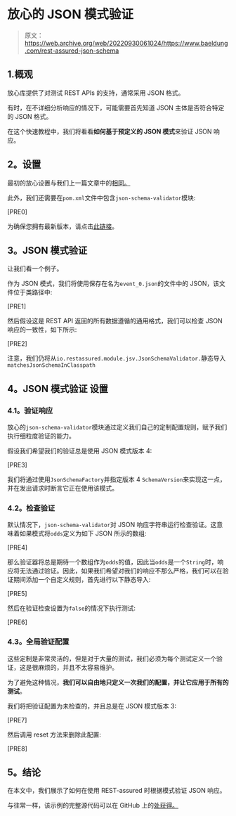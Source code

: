 # 放心的 JSON 模式验证

> 原文：<https://web.archive.org/web/20220930061024/https://www.baeldung.com/rest-assured-json-schema>

## 1.概观

放心库提供了对测试 REST APIs 的支持，通常采用 JSON 格式。

有时，在不详细分析响应的情况下，可能需要首先知道 JSON 主体是否符合特定的 JSON 格式。

在这个快速教程中，我们将看看**如何基于预定义的 JSON 模式**来验证 JSON 响应。

## **2。设置**

最初的放心设置与我们上一篇文章中的[相同。](/web/20221222124608/https://www.baeldung.com/rest-assured-tutorial)

此外，我们还需要在`pom.xml`文件中包含`json-schema-validator`模块:

[PRE0]

为确保您拥有最新版本，请点击[此链接](https://web.archive.org/web/20221222124608/https://search.maven.org/classic/#search%7Cga%7C1%7Ca%3A%22json-schema-validator%22)。

## **3。JSON 模式验证**

让我们看一个例子。

作为 JSON 模式，我们将使用保存在名为`event_0.json`的文件中的 JSON，该文件位于类路径中:

[PRE1]

然后假设这是 REST API 返回的所有数据遵循的通用格式，我们可以检查 JSON 响应的一致性，如下所示:

[PRE2]

注意，我们仍将从`io.restassured.module.jsv.JsonSchemaValidator.`静态导入`matchesJsonSchemaInClasspath`

## **4。JSON 模式验证** **设置**

### **4.1。验证响应**

放心的`json-schema-validator`模块通过定义我们自己的定制配置规则，赋予我们执行细粒度验证的能力。

假设我们希望我们的验证总是使用 JSON 模式版本 4:

[PRE3]

我们将通过使用`JsonSchemaFactory`并指定版本 4 `SchemaVersion`来实现这一点，并在发出请求时断言它正在使用该模式。

### **4.2。检查验证**

默认情况下，`json-schema-validator`对 JSON 响应字符串运行检查验证。这意味着如果模式将`odds`定义为如下 JSON 所示的数组:

[PRE4]

那么验证器将总是期待一个数组作为`odds`的值，因此当`odds`是一个`String`时，响应将无法通过验证。因此，如果我们希望对我们的响应不那么严格，我们可以在验证期间添加一个自定义规则，首先进行以下静态导入:

[PRE5]

然后在验证检查设置为`false`的情况下执行测试:

[PRE6]

### **4.3。全局验证配置**

这些定制是非常灵活的，但是对于大量的测试，我们必须为每个测试定义一个验证，这是很麻烦的，并且不太容易维护。

为了避免这种情况，**我们可以自由地只定义一次我们的配置，并让它应用于所有的测试**。

我们将把验证配置为未检查的，并且总是在 JSON 模式版本 3:

[PRE7]

然后调用 reset 方法来删除此配置:

[PRE8]

## **5。结论**

在本文中，我们展示了如何在使用 REST-assured 时根据模式验证 JSON 响应。

与往常一样，该示例的完整源代码可以在 GitHub 上的[处获得。](https://web.archive.org/web/20221222124608/https://github.com/eugenp/tutorials/tree/master/testing-modules/rest-assured)